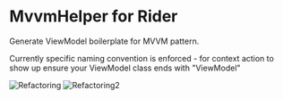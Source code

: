 # MvvmHelper for Rider

Generate ViewModel boilerplate for MVVM pattern.

Currently specific naming convention is enforced - for context action to show up ensure your ViewModel class ends with "ViewModel"

![Refactoring](https://i.imgur.com/CuAAj0v.gif)
![Refactoring2](https://i.imgur.com/gLCat5b.gif)
